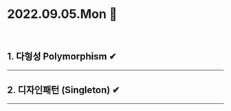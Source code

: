 # 2022.09.05.Mon 📅
<br>

## 1. 다형성 Polymorphism ✔
-----------------------------

## 2. 디자인패턴 (Singleton) ✔
----------------------

